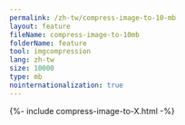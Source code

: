 ```yaml
---
permalink: /zh-tw/compress-image-to-10-mb
layout: feature
fileName: compress-image-to-10mb
folderName: feature
tool: imgcompression
lang: zh-tw
size: 10000
type: mb
nointernationalization: true
---
```

{%- include compress-image-to-X.html -%}       

